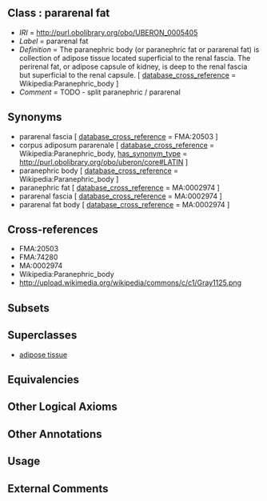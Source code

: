 
## Class : pararenal fat

 * *IRI* = http://purl.obolibrary.org/obo/UBERON_0005405
 * *Label* = pararenal fat
 * *Definition* = The paranephric body (or paranephric fat or pararenal fat) is collection of adipose tissue located superficial to the renal fascia. The perirenal fat, or adipose capsule of kidney, is deep to the renal fascia but superficial to the renal capsule. [ [database_cross_reference](../../ef/oboInOwl#hasDbXref.md) = Wikipedia:Paranephric_body ]
 * *Comment* = TODO - split paranephric / pararenal

## Synonyms

 * pararenal fascia [ [database_cross_reference](../../ef/oboInOwl#hasDbXref.md) = FMA:20503 ]
 * corpus adiposum pararenale [ [database_cross_reference](../../ef/oboInOwl#hasDbXref.md) = Wikipedia:Paranephric_body, [has_synonym_type](../../pe/oboInOwl#hasSynonymType.md) = http://purl.obolibrary.org/obo/uberon/core#LATIN ]
 * paranephric body [ [database_cross_reference](../../ef/oboInOwl#hasDbXref.md) = Wikipedia:Paranephric_body ]
 * paranephric fat [ [database_cross_reference](../../ef/oboInOwl#hasDbXref.md) = MA:0002974 ]
 * pararenal fascia [ [database_cross_reference](../../ef/oboInOwl#hasDbXref.md) = MA:0002974 ]
 * pararenal fat body [ [database_cross_reference](../../ef/oboInOwl#hasDbXref.md) = MA:0002974 ]

## Cross-references

 * FMA:20503
 * FMA:74280
 * MA:0002974
 * Wikipedia:Paranephric_body
 * http://upload.wikimedia.org/wikipedia/commons/c/c1/Gray1125.png

## Subsets


## Superclasses

 * [adipose tissue](../../UBERON/13/UBERON_0001013.md)

## Equivalencies


## Other Logical Axioms


## Other Annotations


## Usage


## External Comments

